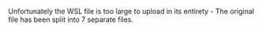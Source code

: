 Unfortunately the WSL file is too large to upload in its entirety - The original file has been split into 7 separate files.
